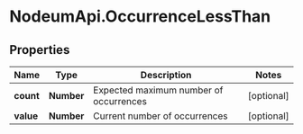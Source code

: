 # NodeumApi.OccurrenceLessThan

## Properties

Name | Type | Description | Notes
------------ | ------------- | ------------- | -------------
**count** | **Number** | Expected maximum number of occurrences | [optional] 
**value** | **Number** | Current number of occurrences | [optional] 


